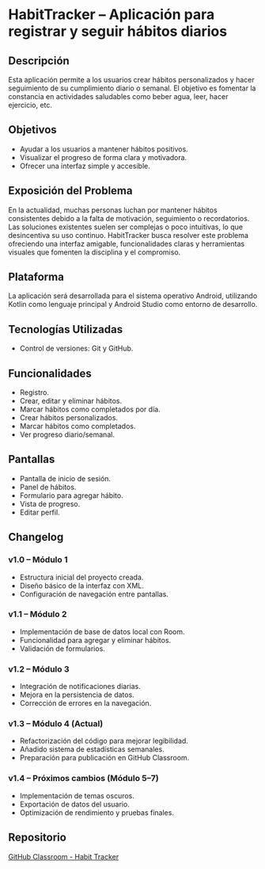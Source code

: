 # HabitTracker – Aplicación para registrar y seguir hábitos diarios

## Descripción
Esta aplicación permite a los usuarios crear hábitos personalizados y hacer seguimiento de su cumplimiento diario o semanal. 
El objetivo es fomentar la constancia en actividades saludables como beber agua, leer, hacer ejercicio, etc.

## Objetivos
- Ayudar a los usuarios a mantener hábitos positivos.
- Visualizar el progreso de forma clara y motivadora.
- Ofrecer una interfaz simple y accesible.

## Exposición del Problema
En la actualidad, muchas personas luchan por mantener hábitos consistentes debido a la falta de motivación, 
seguimiento o recordatorios. Las soluciones existentes suelen ser complejas o poco intuitivas, lo que desincentiva su uso continuo. 
HabitTracker busca resolver este problema ofreciendo una interfaz amigable, funcionalidades claras y herramientas visuales 
que fomenten la disciplina y el compromiso.

## Plataforma
La aplicación será desarrollada para el sistema operativo Android, utilizando Kotlin como lenguaje principal y Android Studio como 
entorno de desarrollo.

## Tecnologías Utilizadas
- Control de versiones: Git y GitHub.

## Funcionalidades
- Registro.
- Crear, editar y eliminar hábitos.
- Marcar hábitos como completados por día.
- Crear hábitos personalizados.
- Marcar hábitos como completados.
- Ver progreso diario/semanal.

## Pantallas
- Pantalla de inicio de sesión.
- Panel de hábitos.
- Formulario para agregar hábito.
- Vista de progreso.
- Editar perfil.

## Changelog

### v1.0 – Módulo 1
- Estructura inicial del proyecto creada.
- Diseño básico de la interfaz con XML.
- Configuración de navegación entre pantallas.

### v1.1 – Módulo 2
- Implementación de base de datos local con Room.
- Funcionalidad para agregar y eliminar hábitos.
- Validación de formularios.

### v1.2 – Módulo 3
- Integración de notificaciones diarias.
- Mejora en la persistencia de datos.
- Corrección de errores en la navegación.

### v1.3 – Módulo 4 (Actual)
- Refactorización del código para mejorar legibilidad.
- Añadido sistema de estadísticas semanales.
- Preparación para publicación en GitHub Classroom.

### v1.4 – Próximos cambios (Módulo 5–7)
- Implementación de temas oscuros.
- Exportación de datos del usuario.
- Optimización de rendimiento y pruebas finales.

## Repositorio
[GitHub Classroom - Habit Tracker]([https://github.com/tu-usuario/habit-tracker](https://github.com/LordJuankuTargaryen/SLU/tree/main/Proyecto/Borrador))  

